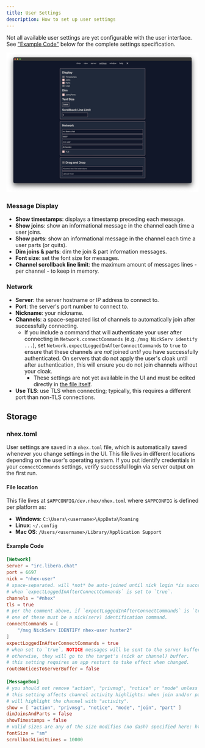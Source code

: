 ```yaml
---
title: User Settings
description: How to set up user settings
---
```

Not all available user settings are yet configurable with the user interface. See ["Example Code"](#example-code) below for the complete settings specification.

![nhex settings](../../../assets/nh_settings.png)

### Message Display

* **Show timestamps**: displays a timestamp preceding each message.
* **Show joins**: show an informational message in the channel each time a user joins.
* **Show parts**: show an informational message in the channel each time a user parts (or quits).
* **Dim joins & parts**: dim the join & part information messages.
* **Font size**: set the font size for messages.
* **Channel scrollback line limit**: the maximum amount of messages lines - per channel - to keep in memory.

### Network

* **Server**: the server hostname or IP address to connect to. 
* **Port**: the server's port number to connect to. 
* **Nickname**: your nickname. 
* **Channels**: a space-separated list of channels to automatically join after successfully connecting.
  * If you include a command that will authenticate your user after connecting in `Network.connectCommands` (e.g. `/msg NickServ identify ...`), set `Network.expectLoggedInAfterConnectCommands` to `true` to ensure that these channels are _not_ joined _until_ you have successfully authenticated. On servers that do not apply the user's cloak until after authentication, this will ensure you do not join channels without your cloak.
    * These settings are not yet available in the UI and must be edited directly in [the file itself](#nhextoml).
* **Use TLS**: use TLS when connecting; typically, this requires a different port than non-TLS connections.

## Storage
### nhex.toml

User settings are saved in a `nhex.toml` file, which is automatically saved whenever you change settings in the UI. This file lives in different locations depending on the user's operating system. If you put identify credentials in your `connectCommands` settings, verify successful login via server output on the first run.

#### File location
This file lives at `$APPCONFIG/dev.nhex/nhex.toml` where `$APPCONFIG` is defined per platform as:
- **Windows**: `C:\Users\<username>\AppData\Roaming`
- **Linux**: `~/.config`
- **Mac OS**: `/Users/<username>/Library/Application Support`

#### Example Code
```toml
[Network]
server = "irc.libera.chat"
port = 6697
nick = "nhex-user"
# space-separated. will *not* be auto-joined until nick login *is successful*
# when `expectLoggedInAfterConnectCommands` is set to `true`.
channels = "#nhex"
tls = true
# per the comment above, if `expectLoggedInAfterConnectCommands` is `true`,
# one of these must be a nick(serv) identification command.
connectCommands = [
    "/msg NickServ IDENTIFY nhex-user hunter2"
]
expectLoggedInAfterConnectCommands = true
# when set to `true`, NOTICE messages will be sent to the server buffer.
# otherwise, they will go to the target's (nick or channel) buffer.
# this setting requires an app restart to take effect when changed.
routeNoticesToServerBuffer = false

[MessageBox]
# you should not remove "action", "privmsg", "notice" or "mode" unless you are sure you know what you're doing.
# this setting affects channel activity highlights: when join and/or part are included, those events 
# will highlight the channel with "activity".
show = [ "action", "privmsg", "notice", "mode", "join", "part" ]
dimJoinsAndParts = false
showTimestamps = false
# valid sizes are any of the size modifies (no dash) specified here: https://tailwindcss.com/docs/font-size
fontSize = "sm"
scrollbackLimitLines = 10000
```
